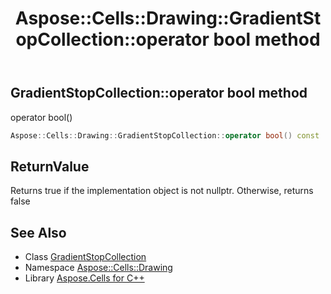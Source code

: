 ﻿---
title: Aspose::Cells::Drawing::GradientStopCollection::operator bool method
linktitle: operator bool
second_title: Aspose.Cells for C++ API Reference
description: 'Aspose::Cells::Drawing::GradientStopCollection::operator bool method. operator bool() in C++.'
type: docs
weight: 400
url: /cpp/aspose.cells.drawing/gradientstopcollection/operator_bool/
---
## GradientStopCollection::operator bool method


operator bool()

```cpp
Aspose::Cells::Drawing::GradientStopCollection::operator bool() const
```


## ReturnValue

Returns true if the implementation object is not nullptr. Otherwise, returns false

## See Also

* Class [GradientStopCollection](../)
* Namespace [Aspose::Cells::Drawing](../../)
* Library [Aspose.Cells for C++](../../../)

